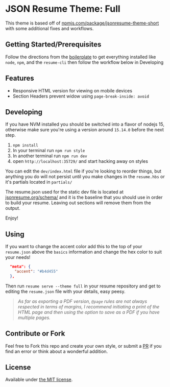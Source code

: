 # JSON Resume Theme: Full

This theme is based off of [npmjs.com/package/jsonresume-theme-short](https://www.npmjs.com/package/jsonresume-theme-short) with some additional fixes and workflows.


## Getting Started/Prerequisites

Follow the directions from the [boilerplate](https://github.com/jsonresume/jsonresume-theme-boilerplate) to get everything installed like `node`, `npm`, and the `resume-cli` then follow the workflow below in Developing


## Features

- Responsive HTML version for viewing on mobile devices
- Section Headers prevent widow using `page-break-inside: avoid`


## Developing

If you have NVM installed you should be switched into a flavor of nodejs 15, otherwise make sure you're using a version around `15.14.0` before the next step.

1. `npm install`
2. In your terminal run `npm run style`
3. In another terminal run `npm run dev`
4. open `http://localhost:35729/` and start hacking away on styles

You can edit the `dev/index.html` file if you're looking to reorder things, but anything you do will not persist until you make changes in the `resume.hbs` or it's partials located in `partials/`

The resume.json used for the static dev file is located at [jsonresume.org/schema/](https://jsonresume.org/schema/) and it is the baseline that you should use in order to build your resume. Leaving out sections will remove them from the output.

Enjoy!


## Using

If you want to change the accent color add this to the top of your `resume.json` above the `basics` information and change the hex color to suit your needs!

```json
  "meta": {
    "accent": "#b4d455"
  },
```

Then run `resume serve --theme full` in your resume repository and get to editing the `resume.json` file with your details, easy peesy.

> _As far as exporting a PDF version, `@page` rules are not always respected in terms of margins, I recommend initiating a print of the HTML page and then using the option to save as a PDF if you have multiple pages._


## Contribute or Fork

Feel free to Fork this repo and create your own style, or submit a [PR](https://github.com/jackkeller/jsonresume-theme-full/pulls) if you find an error or think about a wonderful addition.


## License

Available under [the MIT license](http://mths.be/mit).

